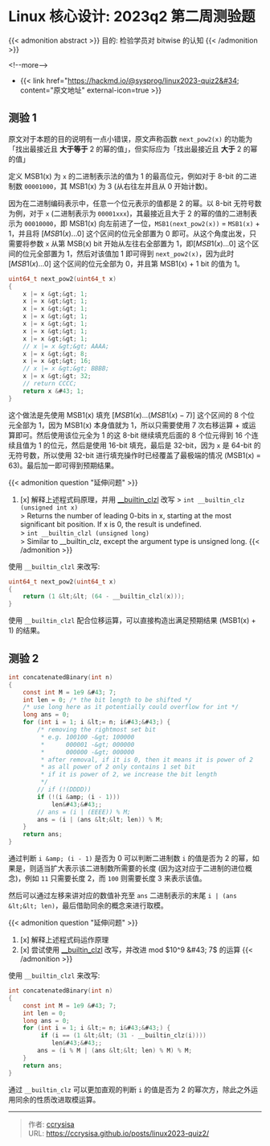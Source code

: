 # Linux 核心设计: 2023q2 第二周测验题


{{&lt; admonition abstract &gt;}}
目的: 检验学员对 bitwise 的认知
{{&lt; /admonition &gt;}}

&lt;!--more--&gt;

- {{&lt; link href=&#34;https://hackmd.io/@sysprog/linux2023-quiz2&#34; content=&#34;原文地址&#34; external-icon=true &gt;}}

## 测验 1

原文对于本题的目的说明有一点小错误，原文声称函数 `next_pow2(x)` 的功能为「找出最接近且 **大于等于** 2 的幂的值」，但实际应为「找出最接近且 **大于** 2 的幂的值」

定义 MSB1(x) 为 `x` 的二进制表示法的值为 1 的最高位元，例如对于 8-bit 的二进制数 `00001000`，其 MSB1(x) 为 3 (从右往左并且从 0 开始计数)。

因为在二进制编码表示中，任意一个位元表示的值都是 2 的幂。以 8-bit 无符号数为例，对于 `x` (二进制表示为 `00001xxx`)，其最接近且大于 2 的幂的值的二进制表示为 `00010000`，即 MSB1(x) 向左前进了一位，`MSB1(next_pow2(x))` = `MSB1(x)` &#43; 1，并且将 $[MSB1(x)...0]$ 这个区间的位元全部置为 0 即可。从这个角度出发，只需要将参数 `x` 从第 MSB(x) bit 开始从左往右全部置为 1，即$[MSB1(x)...0]$ 这个区间的位元全部置为 1，然后对该值加 1 即可得到 `next_pow2(x)`，因为此时$[MSB1(x)...0]$ 这个区间的位元全部为 0，并且第 MSB1(x) &#43; 1 bit 的值为 1。

```c
uint64_t next_pow2(uint64_t x)
{
    x |= x &gt;&gt; 1;
    x |= x &gt;&gt; 1;
    x |= x &gt;&gt; 1;
    x |= x &gt;&gt; 1;
    x |= x &gt;&gt; 1;
    x |= x &gt;&gt; 1;
    x |= x &gt;&gt; 1;
    // x |= x &gt;&gt; AAAA;
    x |= x &gt;&gt; 8;
    x |= x &gt;&gt; 16;
    // x |= x &gt;&gt; BBBB;
    x |= x &gt;&gt; 32;
    // return CCCC;
    return x &#43; 1;
}
```

这个做法是先使用 MSB1(x) 填充 $[MSB1(x)...(MSB1(x)-7)]$ 这个区间的 8 个位元全部为 1，因为 MSB1(x) 本身值就为 1，所以只需要使用 7 次右移运算 &#43; 或运算即可。然后使用该位元全为 1 的这 8-bit 继续填充后面的 8 个位元得到 16 个连续且值为 1 的位元，然后是使用 16-bit 填充，最后是 32-bit，因为 `x` 是 64-bit 的无符号数，所以使用 32-bit 进行填充操作时已经覆盖了最极端的情况 (MSB1(x) = 63)。最后加一即可得到预期结果。

{{&lt; admonition question &#34;延伸问题&#34; &gt;}}
1. [x] 解释上述程式码原理，并用 [__builtin_clzl](https://gcc.gnu.org/onlinedocs/gcc/Other-Builtins.html) 改写
&gt; `int __builtin_clz (unsigned int x)`   
&gt; Returns the number of leading 0-bits in x, starting at the most significant bit position. If x is 0, the result is undefined.   
&gt; `int __builtin_clzl (unsigned long)`   
&gt; Similar to __builtin_clz, except the argument type is unsigned long.
{{&lt; /admonition &gt;}}

使用 `__builtin_clzl` 来改写:

```c
uint64_t next_pow2(uint64_t x)
{
    return (1 &lt;&lt; (64 - __builtin_clzl(x)));
}
```

使用 `__builtin_clzl` 配合位移运算，可以直接构造出满足预期结果 (MSB1(x) &#43; 1) 的结果。

## 测验 2

```c
int concatenatedBinary(int n)
{
    const int M = 1e9 &#43; 7;
    int len = 0; /* the bit length to be shifted */
    /* use long here as it potentially could overflow for int */
    long ans = 0;
    for (int i = 1; i &lt;= n; i&#43;&#43;) {
        /* removing the rightmost set bit
         * e.g. 100100 -&gt; 100000
         *      000001 -&gt; 000000
         *      000000 -&gt; 000000
         * after removal, if it is 0, then it means it is power of 2
         * as all power of 2 only contains 1 set bit
         * if it is power of 2, we increase the bit length
         */
        // if (!(DDDD))
        if (!(i &amp; (i - 1)))
            len&#43;&#43;;
        // ans = (i | (EEEE)) % M;
        ans = (i | (ans &lt;&lt; len)) % M;
    }
    return ans;
}
```

通过判断 `i &amp; (i - 1)` 是否为 0 可以判断二进制数 `i` 的值是否为 2 的幂，如果是，则适当扩大表示该二进制数所需要的长度 (因为这对应于二进制的进位概念)，例如 `11` 只需要长度 2，而 `100` 则需要长度 3 来表示该值。

然后可以通过左移来讲对应的数值补充至 `ans` 二进制表示的末尾 `i | (ans &lt;&lt; len)`，最后借助同余的概念来进行取模。

{{&lt; admonition question &#34;延伸问题&#34; &gt;}}
1. [x] 解释上述程式码运作原理
2. [x] 尝试使用 [__builtin_clzl](https://gcc.gnu.org/onlinedocs/gcc/Other-Builtins.html) 改写，并改进 mod $10^9 &#43; 7$ 的运算
{{&lt; /admonition &gt;}}

使用 `__builtin_clzl` 来改写:

```c
int concatenatedBinary(int n)
{
    const int M = 1e9 &#43; 7;
    int len = 0;
    long ans = 0;
    for (int i = 1; i &lt;= n; i&#43;&#43;) {
         if (i == (1 &lt;&lt; (31 - __builtin_clz(i))))
            len&#43;&#43;;
        ans = (i % M | (ans &lt;&lt; len) % M) % M;
    }
    return ans;
}
```

通过 `__builtin_clz` 可以更加直观的判断 `i` 的值是否为 2 的幂次方，除此之外运用同余的性质改进取模运算。


---

> 作者: [ccrysisa](https://github.com/ccrysisa)  
> URL: https://ccrysisa.github.io/posts/linux2023-quiz2/  

